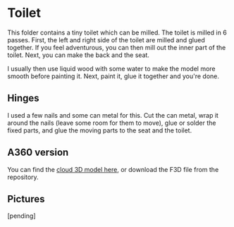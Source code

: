 # Toilet

This folder contains a tiny toilet which can be milled. The toilet is milled in 6 passes. First, the left and right side of the toilet 
are milled and glued together. If you feel adventurous, you can then mill out the inner part of the toilet. Next, you can make the back 
and the seat. 

I usually then use liquid wood with some water to make the model more smooth before painting it. Next, paint it, glue it together and 
you're done.

## Hinges

I used a few nails and some can metal for this. Cut the can metal, wrap it around the nails (leave some room for them to move), glue or 
solder the fixed parts, and glue the moving parts to the seat and the toilet.

## A360 version

You can find the [cloud 3D model here](https://a360.co/3a6f3Bh), or download the F3D file from the repository.

## Pictures

[pending]